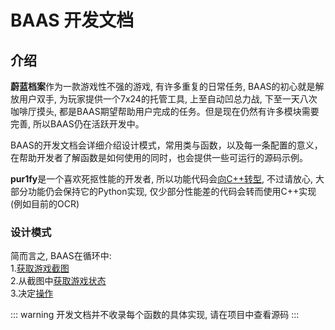 # BAAS 开发文档

## 介绍
**蔚蓝档案**作为一款游戏性不强的游戏, 有许多重复的日常任务, BAAS的初心就是解放用户双手, 为玩家提供一个7x24的托管工具, 上至自动凹总力战, 下至一天八次咖啡厅摸头, 都是BAAS期望帮助用户完成的任务。但是现在仍然有许多模块需要完善, 所以BAAS仍在活跃开发中。

BAAS的开发文档会详细介绍设计模式，常用类与函数，以及每一条配置的意义，在帮助开发者了解函数是如何使用的同时，也会提供一些可运行的源码示例。

**pur1fy**是一个喜欢死抠性能的开发者, 所以功能代码会[向C++转型](https://github.com/pur1fying/BAAS_Cpp), 不过请放心, 大部分功能仍会保持它的Python实现, 仅少部分性能差的代码会转而使用C++实现(例如目前的OCR)

### 设计模式
简而言之, BAAS在循环中:
<br>
1.[获取游戏截图](/develop_doc/script/screenshot.md)
<br>
2.从截图中[获取游戏状态](/develop_doc/script/game_feature.md)
<br>
3.决定[操作](/develop_doc/script/control.md)


::: warning
开发文档并不收录每个函数的具体实现, 请在项目中查看源码
:::